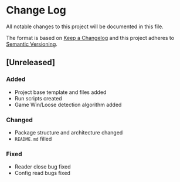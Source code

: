 # Change Log
All notable changes to this project will be documented in this file.

The format is based on [Keep a Changelog](http://keepachangelog.com/) 
and this project adheres to [Semantic Versioning](http://semver.org/).

## [Unreleased]
### Added
- Project base template and files added
- Run scripts created
- Game Win/Loose detection algorithm added

### Changed
- Package structure and architecture changed
- `README.md` filled

### Fixed
- Reader close bug fixed
- Config read bugs fixed